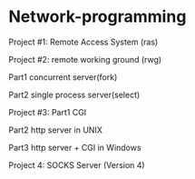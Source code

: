 Network-programming
===================
Project #1: Remote Access System (ras)

Project #2: remote working ground (rwg) 

Part1 concurrent server(fork) 

Part2 single process server(select)

Project #3: 
Part1 CGI

Part2 http server in UNIX

Part3 http server + CGI in Windows


Project 4: SOCKS Server (Version 4)
